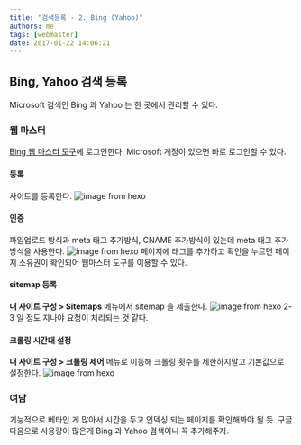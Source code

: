```yaml
---
title: "검색등록 - 2. Bing (Yahoo)"
authors: me
tags: [webmaster]
date: 2017-01-22 14:06:21
---
```


## Bing, Yahoo 검색 등록

Microsoft 검색인 Bing 과 Yahoo 는 한 곳에서 관리할 수 있다.

### 웹 마스터

[Bing 웹 마스터 도구](http://www.bing.com/toolbox/webmaster/)에 로그인한다.
Microsoft 계정이 있으면 바로 로그인할 수 있다.

#### 등록

사이트를 등록한다.
![image from hexo](https://i.imgur.com/vBjy6rk.png)

#### 인증

파일업로드 방식과 meta 태그 추가방식, CNAME 추가방식이 있는데 meta 태그 추가 방식을 사용한다.
![image from hexo](https://i.imgur.com/XZVXY3a.png)
페이지에 태그를 추가하고 확인을 누르면 페이지 소유권이 확인되어 웹마스터 도구를 이용할 수 있다.

#### sitemap 등록

**내 사이트 구성 > Sitemaps** 메뉴에서 sitemap 을 제출한다.
![image from hexo](https://i.imgur.com/mI9SKBk.png)
2-3 일 정도 지나야 요청이 처리되는 것 같다.

#### 크롤링 시간대 설정

**내 사이트 구성 > 크롤링 제어** 메뉴로 이동해 크롤링 횟수를 제한하지말고 기본값으로 설정한다.
![image from hexo](https://i.imgur.com/dRQ6YAm.png)

### 여담

기능적으로 베타인 게 많아서 시간을 두고 인덱싱 되는 페이지를 확인해봐야 될 듯.
구글 다음으로 사용량이 많은게 Bing 과 Yahoo 검색이니 꼭 추가해주자.
